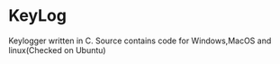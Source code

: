 # KeyLog
 
Keylogger written in C. Source contains code for Windows,MacOS and linux(Checked on Ubuntu)
